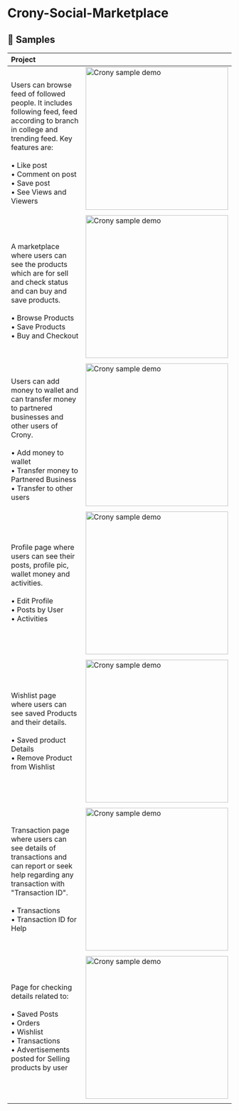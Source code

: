 # Crony-Social-Marketplace
🧬 Samples
------------

| Project | |
|:-----|---------|
| <br> Users can browse feed of followed people. It includes following feed, feed according to branch in college and trending feed. Key features are:<br><br> • Like post<br>• Comment on post<br>• Save post<br>• See Views and Viewers<br> | <img src="https://github.com/sourabhz/Crony-Social-Marketplace/blob/master/1.png" width="320" alt="Crony sample demo"> |
|  |  |
| <br> A marketplace where users can see the products which are for sell and check status and can buy and save products.<br><br> • Browse Products<br>• Save Products<br>• Buy and Checkout<br> | <img src="https://github.com/sourabhz/Crony-Social-Marketplace/blob/master/2.png" width="320" alt="Crony sample demo"> |
|  |  |
| <br> Users can add money to wallet and can transfer money to partnered businesses and other users of Crony. <br><br> • Add money to wallet<br>• Transfer money to Partnered Business<br>• Transfer to other users <br> | <img src="https://github.com/sourabhz/Crony-Social-Marketplace/blob/master/3.png" width="320" alt="Crony sample demo"> |
|  |  |
| <br> Profile page where users can see their posts, profile pic, wallet money and activities. <br><br> • Edit Profile<br>• Posts by User<br>• Activities <br><br> | <img src="https://github.com/sourabhz/Crony-Social-Marketplace/blob/master/4.png" width="320" alt="Crony sample demo"> |
|  |  |
| <br> Wishlist page where users can see saved Products and their details. <br><br> • Saved product Details<br>• Remove Product from Wishlist <br><br> | <img src="https://github.com/sourabhz/Crony-Social-Marketplace/blob/master/5.png" width="320" alt="Crony sample demo"> |
|  |  |
| <br> Transaction page where users can see details of transactions and can report or seek help regarding any transaction with "Transaction ID". <br><br> • Transactions<br>• Transaction ID for Help <br><br> | <img src="https://github.com/sourabhz/Crony-Social-Marketplace/blob/master/6.png" width="320" alt="Crony sample demo"> |
|  |  |
| <br> Page for checking details related to: <br><br> • Saved Posts<br>• Orders<br>• Wishlist<br>• Transactions<br>• Advertisements posted for Selling products by user<br><br> | <img src="https://github.com/sourabhz/Crony-Social-Marketplace/blob/master/7.png" width="320" alt="Crony sample demo"> |
|  |  |

